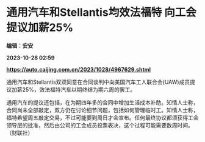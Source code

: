 # 通用汽车和Stellantis均效法福特 向工会提议加薪25%
**编辑：安安**

**2023-10-28 02:59**

**https://auto.caijing.com.cn/2023/1028/4967629.shtml**

通用汽车和Stellantis双双同意在合同谈判中向美国汽车工人联合会(UAW)成员提议加薪25%，效法福特汽车以期终结为期六周的罢工。

通用汽车的提议还包括，在为期四年多的合同中增加生活成本补助。知情人士称，合同尚未全部敲定，双方仍在讨论细节问题，包括如何管理临时工。知情人士称，福特希望周五敲定交易，不过可能要到周日才会宣布。任何最终协议都须获得工会领导层的批准，然后由公司的工会成员投票表决，这个过程可能需要数周时间。（财联社）